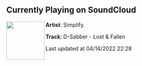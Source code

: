 ## Currently Playing on SoundCloud

[<img align="left" width="100" src="https://i1.sndcdn.com/artworks-Ts48zuSV27zXihdg-vRwO0Q-t500x500.jpg">](https://soundcloud.com/simplifyrecs/d-sabber-lost-fallen)

**Artist**: Simplify. 

**Track**: D-Sabber - Lost & Fallen

Last updated at 04/14/2022 22:28
